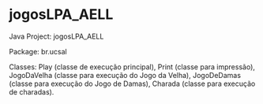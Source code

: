 # jogosLPA_AELL

Java Project: jogosLPA_AELL 

Package: br.ucsal

Classes: Play (classe de execução principal), Print (classe para impressão), JogoDaVelha (classe para execução do Jogo da Velha), JogoDeDamas (classe para execução do Jogo de Damas), Charada (classe para execução de charadas).
